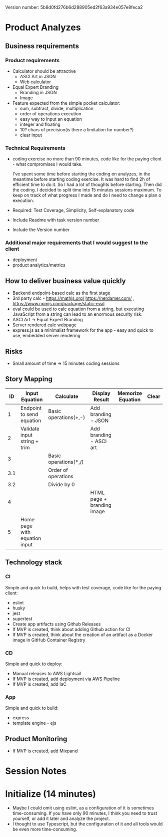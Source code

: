 Version number: 5b8d0fd276b6d288905ed2f63a934e057e8feca2

# Product Analyzes
## Business requirements
### Product requirements
- Calculator should be attractive
    - ASCI Art in JSON
    - Web calculator
- Equal Expert Branding
    - Branding in JSON
    - Image
- Feature expected from the simple pocket calculator:
    - sum, subtract, divide, multiplication
    - order of operations execution
    - easy way to input an equation
    - integer and floating
    - 10? chars of precision(is there a limitation for number?)
    - clear input
### Technical Requirements
- coding exercise no more than 90 minutes, code like for the paying client - what compromises I would take.
    
    I've spent some time before starting the coding on analyzes, in the meantime before starting coding exercise. It was hard to find 2h of efficient time to do it. So I had a lot of thoughts before starting. 
    Then did the coding. I decided to split time into 15 minutes sessions maximum. To keep on track of what progress I made and do I need to change a plan o execution.
- Required: Test Coverage, Simplicity, Self-explanatory code
- Include Readme with task version number 
- Include the Version number

### Additional major requirements that I would suggest to the client
- deployment
- product analytics/metrics

## How to deliver business value quickly
- Backend endpoint-based calc as the first stage
- 3rd party calc - https://mathjs.org/ https://nerdamer.com/ , https://www.npmjs.com/package/static-eval
- eval could be used to calc equation from a string, but executing JavaScript from a string can lead to an enormous security risk.
- ASCI Art -> Equal Expert Branding
- Server rendered calc webpage
- express.js as a minimalist framework for the app - easy and quick to use, embedded server rendering

## Risks
- Small amount of time -> 15 minutes coding sessions

## Story Mapping
|**ID**|**Input Equation**            | **Calculate**         | **Display Result**         | **Memorize Equation** | **Clear** |
|------|------------------------------|-----------------------|----------------------------|-----------------------|-----------|
|1     |Endpoint to send equation     | Basic operations(+,-) | Add branding - JSON        |                       |           |
|2     |Validate input string + trim  |                       | Add branding - ASCI art    |                       |           |
|3     |                              | Basic operations(*,/) |                            |                       |           |
|3.1   |                              |   Order of operations |                            |                       |           |
|3.2   |                              |   Divide by 0         |                            |                       |           |
|4     |                              |                       | HTML page + branding image |                       |           |
|5     |Home page with equation input |                       |                            |                       |           |

## Technology stack

### CI
Simple and quick to build, helps with test coverage, code like for the paying client:
- eslint
- husky
- jest
- supertest
- Create app artifacts using Github Releases
- If MVP is created, think about adding Github action for CI
- If MVP is created, think about the creation of an artifact as a Docker image in GitHub Container Registry
### CD
Simple and quick to deploy:
- Manual releases to AWS Lightsail
- If MVP is created, add deployment via AWS Pipeline
- If MVP is created, add IaC
### App
Simple and quick to build:
- express
- template engine - ejs
## Product Monitoring
 - If MVP is created, add Mixpanel
 
# Session Notes
# Initialize (14 minutes)
- Maybe I could omit using eslint, as a configuration of it is sometimes time-consuming. If you have only 90 minutes, I think you need to trust yourself, or add it later and analyze the project.
- I thought to use Typescript, but the configuration of it and all tools would be even more time-consuming.
